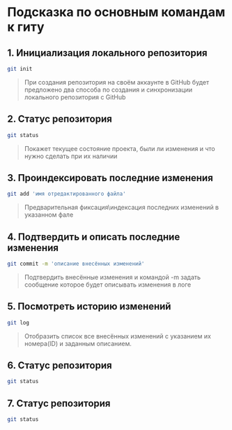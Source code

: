 # Подсказка по основным командам к гиту

## 1. Инициализация локального репозитория

```sh
git init
```
>При создания репозитория на своём аккаунте в GitHub будет предложено два способа по создания и синхронизации локального репозитория с GitHub

## 2. Статус репозитория

```sh
git status
```
>Покажет текущее состояние проекта, были ли изменения и что нужно сделать при их наличии

## 3. Проиндексировать последние изменения

```sh
git add 'имя отредактированного файла'
```
> Предварительная фиксация\индексация последних изменений в указанном фале

## 4. Подтвердить и описать последние изменения

```sh
git commit -m 'описание внесённых изменений'
```
>Подтвердить внесённые изменения и командой -m задать сообщение которое будет описывать изменения в логе

## 5. Посмотреть историю изменений

```sh
git log
```
>Отобразить список все внесённых изменений с указанием их номера(ID) и заданным описанием.

## 6. Статус репозитория

```sh
git status
```

## 7. Статус репозитория

```sh
git status
```
